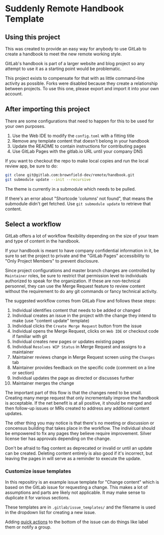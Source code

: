 # Suddenly Remote Handbook Template

## Using this project

This was created to provide an easy way for anybody to use GitLab to create a handbook to meet the new remote working style. 

GitLab's handbook is part of a larger website and blog project so any attempt to use it as a starting point would be problematic. 

This project exists to compensate for that with as little command-line activity as possible.  Forks were disabled because they create a relationship between projects.  To use this one, please export and import it into your own account. 

## After importing this project

There are some configurations that need to happen for this to be used for your own purposes. 

1.  Use the Web IDE to modify the `config.toml` with a fitting title
1.  Remove any template content that doesn't belong in your handbook 
1.  Update the README to contain instructions for contributing pages
1.  Use GitLab Pages with the gitlab.io URL until your company DNS 

If you want to checkout the repo to make local copies and run the local review app, be sure to do: 

```bash
git clone git@gitlab.com:brownfield-dev/remote/handbook.git
git submodule update --init --recursive
```

The theme is currently in a submodule which needs to be pulled.

If there's an error about "Shortcode 'columns' not found", that means the submodule didn't get fetched.  Use `git submodule update` to retrieve that content. 

## Select a workflow

GitLab offers a lot of workflow flexibility depending on the size of your team and type of content in the handbook.  

If your handbook is meant to have company confidential information in it, be sure to set the project to private and the "GitLab Pages" accessibility to "Only Project Members" to prevent disclosure. 

Since project configurations and master branch changes are controlled by `Maintainer` roles, be sure to restrict that permission level to individuals authorized to speak for the organization.  If these are non-technical personnel, they can use the Merge Request feature to review content without the requirement to do any git commands or fancy technical activity. 

The suggested workflow comes from GitLab Flow and follows these steps: 

1.  Individual identifies content that needs to be added or changed
1.  Individual creates an issue in the project with the change they intend to make (use "content update" template) 
1.  Individual clicks the `Create Merge Request` button from the issue 
1.  Individual opens the Merge Request, clicks on `Web IDE` or checkout code if familiar with git
1.  Individual creates new pages or updates existing pages
1.  Individual `Resolves WIP Status` in Merge Request and assigns to a maintainer 
1.  Maintainer reviews change in Merge Request screen using the `Changes` tab
1.  Maintainer provides feedback on the specific code (comment on a line or section) 
1.  Individual updates the page as directed or discusses further
1.  Maintainer merges the change 

The important part of this flow is that the changes need to be small.  Creating many merge request that only incrementally improve the handbook is acceptable.  If the net benefit is at all positive, it should be merged and then follow-up issues or MRs created to address any additional content updates. 

The other thing you may notice is that there's no meeting or discussion or concensus building that takes place in the workflow.  The individual should be empowered to fix any pages they believe require improvement.  Silver license tier has approvals depending on the change. 

Don't be afraid to flag content as deprecated or invalid or until an update can be created.  Deleting content entirely is also good if it's incorrect, but leaving the pages in will serve as a reminder to execute the update. 
 
### Customize issue templates

In this repositiry is an example issue template for "Change content" which is based on the GitLab issue for requesting a change.  This makes a lot of assumptions and parts are likely not applicable.  It may make sense to duplicate it for various sections.  

These templates are in `.gitlab/issue_templates/` and the filename is used in the dropdown list for creating a new issue. 

Adding [quick actions](https://docs.gitlab.com/ee/user/project/quick_actions.html#quick-actions-for-issues-merge-requests-and-epics) to the bottom of the issue can do things like label them or notify a group. 

### 
